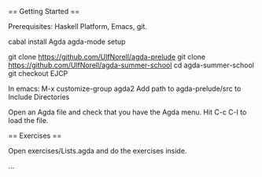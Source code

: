 
== Getting Started ==

Prerequisites: Haskell Platform, Emacs, git.

cabal install Agda
agda-mode setup

git clone https://github.com/UlfNorell/agda-prelude
git clone https://github.com/UlfNorell/agda-summer-school
cd agda-summer-school
git checkout EJCP

In emacs:
  M-x customize-group agda2
  Add path to agda-prelude/src to Include Directories

Open an Agda file and check that you have the Agda menu.
Hit C-c C-l to load the file.

== Exercises ==

Open exercises/Lists.agda and do the exercises inside.

...
